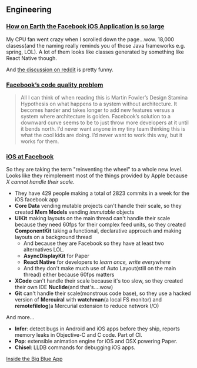 ## Engineering

### [How on Earth the Facebook iOS Application is so large](http://quellish.tumblr.com/post/126712999812/how-on-earth-the-facebook-ios-application-is-so)

My CPU fan went crazy when I scrolled down the page...wow. 18,000 clasess(and the naming really reminds you of those Java frameworks e.g. spring, LOL). A lot of them looks like classes generated by something like React Native though.

And [the discussion on reddit](https://www.reddit.com/r/programming/comments/3h52yk/someone_discovered_that_the_facebook_ios/) is pretty funny.

### [Facebook’s code quality problem](http://www.darkcoding.net/software/facebooks-code-quality-problem/)

> All I can think of when reading this is Martin Fowler’s Design Stamina Hypothesis on what happens to a system without architecture. It becomes harder and takes longer to add new features versus a system where architecture is golden. Facebook’s solution to a downward curve seems to be to just throw more developers at it until it bends north. I’d never want anyone in my tiny team thinking this is what the cool kids are doing. I’d never want to work this way, but it works for them.


### [iOS at Facebook](www.slideshare.net/quellish/simon-whitaker)

So they are taking the term "reinventing the wheel" to a whole new level. Looks like they reimplement most of the things provided by Apple because *X cannot handle their scale*.

* They have 429 people making a total of 2823 commits in a week for the iOS facebook app
* **Core Data** vending mutable projects can't handle their scale, so they created **Mem Models** vending *immutable* objects
* **UIKit** making layouts on the main thread can't handle their scale because they need 60fps for their complex feed units, so they created **ComponentKit** taking a functional, declarative approach and making layouts on a background thread
  * And because they are Facebook so they have at least two alternatives LOL.
  * **AsyncDisplayKit** for Paper
  * **React Native** for developers to *learn once, write everywhere*
  * And they don't make much use of Auto Layout(still on the main thread) either because 60fps matters
* **XCode** can't handle their scale because it's too slow, so they created their own IDE **Nuclide**(and that's....wow)
* **Git** can't handle their scale(monstrous code base), so they use a hacked version of **Mercuiral** with **watchman**(a local FS monitor) and **remotefilelog**(a Mercurial extension to reduce network I/O)

And more...

* **Infer**: detect bugs in Android and iOS apps before they ship, reports memory leaks in Objective-C and C code. Part of CI.
* **Pop**: extensible animation engine for iOS and OSX powering Paper.
* **Chisel**: LLDB commands for debugging iOS apps.

[Inside the Big Blue App](https://code.facebook.com/videos/859635244094281/f8-2015-facebook-on-ios-inside-the-big-blue-app-/)